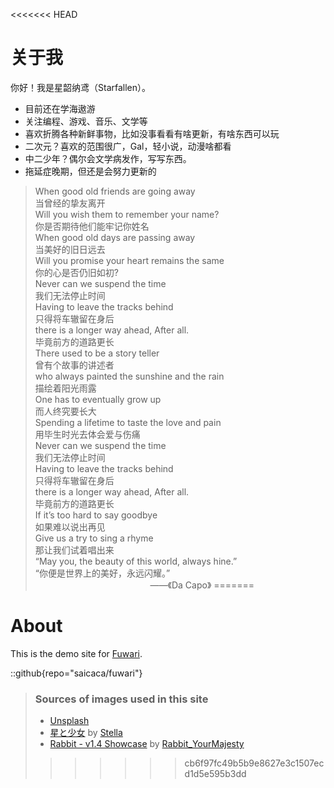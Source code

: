 <<<<<<< HEAD
# 关于我

你好！我是星韶纳鸢（Starfallen）。

- 目前还在学海遨游
- 关注编程、游戏、音乐、文学等
- 喜欢折腾各种新鲜事物，比如没事看看有啥更新，有啥东西可以玩
- 二次元？喜欢的范围很广，Gal，轻小说，动漫啥都看
- 中二少年？偶尔会文学病发作，写写东西。
- 拖延症晚期，但还是会努力更新的

>When good old friends are going away  
当曾经的挚友离开  
Will you wish them to remember your name?  
你是否期待他们能牢记你姓名  
When good old days are passing away  
当美好的旧日远去  
Will you promise your heart remains the same  
你的心是否仍旧如初?  
Never can we suspend the time  
我们无法停止时间  
Having to leave the tracks behind   
只得将车辙留在身后  
there is a longer way ahead, After all.  
毕竟前方的道路更长  
There used to be a story teller  
曾有个故事的讲述者  
who always painted the sunshine and the rain  
描绘着阳光雨露  
One has to eventually grow up  
而人终究要长大  
Spending a lifetime to taste the love and pain  
用毕生时光去体会爱与伤痛  
Never can we suspend the time  
我们无法停止时间  
Having to leave the tracks behind  
只得将车辙留在身后  
there is a longer way ahead, After all.  
毕竟前方的道路更长  
If it’s too hard to say goodbye  
如果难以说出再见  
Give us a try to sing a rhyme  
那让我们试着唱出来  
“May you, the beauty of this world, always hine.”  
“你便是世界上的美好，永远闪耀。”  
&emsp;&emsp;&emsp;&emsp;  &emsp;&emsp;&emsp;&emsp;  &emsp;&emsp;  &emsp;&emsp;   ——《Da Capo》
=======
# About
This is the demo site for [Fuwari](https://github.com/saicaca/fuwari).

::github{repo="saicaca/fuwari"}

> ### Sources of images used in this site
> - [Unsplash](https://unsplash.com/)
> - [星と少女](https://www.pixiv.net/artworks/108916539) by [Stella](https://www.pixiv.net/users/93273965)
> - [Rabbit - v1.4 Showcase](https://civitai.com/posts/586908) by [Rabbit_YourMajesty](https://civitai.com/user/Rabbit_YourMajesty)
>>>>>>> cb6f97fc49b5b9e8627e3c1507ecd1d5e595b3dd

